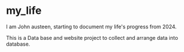 # my_life
I am John austeen, starting to document my life's progress from 2024.

This is a Data base and website project to collect and arrange data into database.
